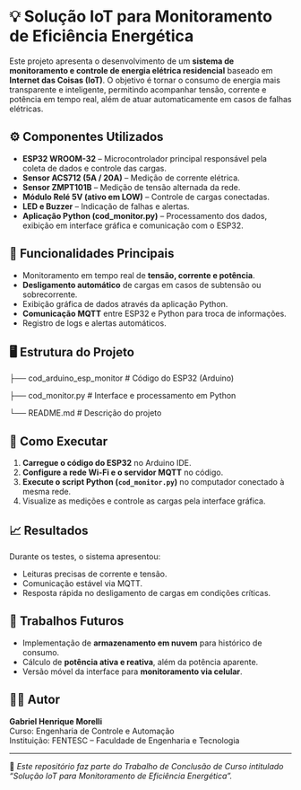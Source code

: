 # 💡 Solução IoT para Monitoramento de Eficiência Energética

Este projeto apresenta o desenvolvimento de um **sistema de monitoramento e controle de energia elétrica residencial** baseado em **Internet das Coisas (IoT)**. O objetivo é tornar o consumo de energia mais transparente e inteligente, permitindo acompanhar tensão, corrente e potência em tempo real, além de atuar automaticamente em casos de falhas elétricas.

## ⚙️ Componentes Utilizados
- **ESP32 WROOM-32** – Microcontrolador principal responsável pela coleta de dados e controle das cargas.  
- **Sensor ACS712 (5A / 20A)** – Medição de corrente elétrica.  
- **Sensor ZMPT101B** – Medição de tensão alternada da rede.  
- **Módulo Relé 5V (ativo em LOW)** – Controle de cargas conectadas.  
- **LED e Buzzer** – Indicação de falhas e alertas.  
- **Aplicação Python (cod_monitor.py)** – Processamento dos dados, exibição em interface gráfica e comunicação com o ESP32.

## 🧠 Funcionalidades Principais
- Monitoramento em tempo real de **tensão, corrente e potência**.  
- **Desligamento automático** de cargas em casos de subtensão ou sobrecorrente.  
- Exibição gráfica de dados através da aplicação Python.  
- **Comunicação MQTT** entre ESP32 e Python para troca de informações.  
- Registro de logs e alertas automáticos.  

## 🖥️ Estrutura do Projeto

├── cod_arduino_esp_monitor # Código do ESP32 (Arduino)

├── cod_monitor.py # Interface e processamento em Python

└── README.md # Descrição do projeto

## 🚀 Como Executar
1. **Carregue o código do ESP32** no Arduino IDE.  
2. **Configure a rede Wi-Fi e o servidor MQTT** no código.  
3. **Execute o script Python (`cod_monitor.py`)** no computador conectado à mesma rede.  
4. Visualize as medições e controle as cargas pela interface gráfica.  

## 📈 Resultados
Durante os testes, o sistema apresentou:
- Leituras precisas de corrente e tensão.  
- Comunicação estável via MQTT.  
- Resposta rápida no desligamento de cargas em condições críticas.  

## 🔮 Trabalhos Futuros
- Implementação de **armazenamento em nuvem** para histórico de consumo.  
- Cálculo de **potência ativa e reativa**, além da potência aparente.  
- Versão móvel da interface para **monitoramento via celular**.  

## 👨‍🔧 Autor
**Gabriel Henrique Morelli**  
Curso: Engenharia de Controle e Automação  
Instituição: FENTESC – Faculdade de Engenharia e Tecnologia  

---

🧾 *Este repositório faz parte do Trabalho de Conclusão de Curso intitulado “Solução IoT para Monitoramento de Eficiência Energética”.*

